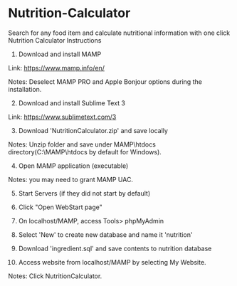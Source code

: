 # Nutrition-Calculator
Search for any food item and calculate nutritional information with one click
Nutrition Calculator Instructions



1. Download and install MAMP   

Link: https://www.mamp.info/en/

Notes: Deselect MAMP PRO and Apple Bonjour options during the installation.


2. Download and install Sublime Text 3

Link: https://www.sublimetext.com/3

3. Download 'NutritionCalculator.zip' and save locally

Notes: Unzip folder and save under MAMP\htdocs directory(C:\MAMP\htdocs by default for Windows).


4. Open MAMP application (executable)

Notes: you may need to grant MAMP UAC.

5. Start Servers (if they did not start by default)

6. Click "Open WebStart page"

7. On localhost/MAMP, access Tools> phpMyAdmin

8. Select 'New' to create new database and name it 'nutrition'

9. Download 'ingredient.sql' and save contents to nutrition database

10. Access website from localhost/MAMP by selecting My Website.

Notes: Click NutritionCalculator.
